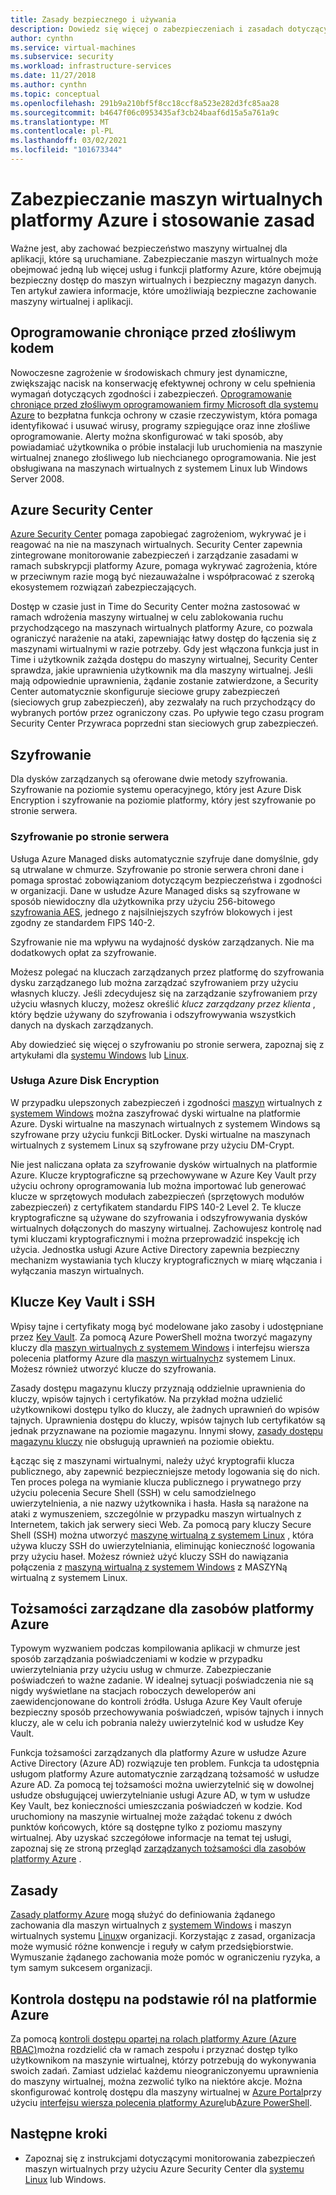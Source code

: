 ```yaml
---
title: Zasady bezpiecznego i używania
description: Dowiedz się więcej o zabezpieczeniach i zasadach dotyczących maszyn wirtualnych na platformie Azure.
author: cynthn
ms.service: virtual-machines
ms.subservice: security
ms.workload: infrastructure-services
ms.date: 11/27/2018
ms.author: cynthn
ms.topic: conceptual
ms.openlocfilehash: 291b9a210bf5f8cc18ccf8a523e282d3fc85aa28
ms.sourcegitcommit: b4647f06c0953435af3cb24baaf6d15a5a761a9c
ms.translationtype: MT
ms.contentlocale: pl-PL
ms.lasthandoff: 03/02/2021
ms.locfileid: "101673344"
---
```

# <a name="secure-and-use-policies-on-virtual-machines-in-azure"></a>Zabezpieczanie maszyn wirtualnych platformy Azure i stosowanie zasad

Ważne jest, aby zachować bezpieczeństwo maszyny wirtualnej dla aplikacji, które są uruchamiane. Zabezpieczanie maszyn wirtualnych może obejmować jedną lub więcej usług i funkcji platformy Azure, które obejmują bezpieczny dostęp do maszyn wirtualnych i bezpieczny magazyn danych. Ten artykuł zawiera informacje, które umożliwiają bezpieczne zachowanie maszyny wirtualnej i aplikacji.

## <a name="antimalware"></a>Oprogramowanie chroniące przed złośliwym kodem

Nowoczesne zagrożenie w środowiskach chmury jest dynamiczne, zwiększając nacisk na konserwację efektywnej ochrony w celu spełnienia wymagań dotyczących zgodności i zabezpieczeń. [Oprogramowanie chroniące przed złośliwym oprogramowaniem firmy Microsoft dla systemu Azure](../security/fundamentals/antimalware.md) to bezpłatna funkcja ochrony w czasie rzeczywistym, która pomaga identyfikować i usuwać wirusy, programy szpiegujące oraz inne złośliwe oprogramowanie. Alerty można skonfigurować w taki sposób, aby powiadamiać użytkownika o próbie instalacji lub uruchomienia na maszynie wirtualnej znanego złośliwego lub niechcianego oprogramowania. Nie jest obsługiwana na maszynach wirtualnych z systemem Linux lub Windows Server 2008.

## <a name="azure-security-center"></a>Azure Security Center

[Azure Security Center](../security-center/security-center-introduction.md) pomaga zapobiegać zagrożeniom, wykrywać je i reagować na nie na maszynach wirtualnych. Security Center zapewnia zintegrowane monitorowanie zabezpieczeń i zarządzanie zasadami w ramach subskrypcji platformy Azure, pomaga wykrywać zagrożenia, które w przeciwnym razie mogą być niezauważalne i współpracować z szeroką ekosystemem rozwiązań zabezpieczających.

Dostęp w czasie just in Time do Security Center można zastosować w ramach wdrożenia maszyny wirtualnej w celu zablokowania ruchu przychodzącego na maszynach wirtualnych platformy Azure, co pozwala ograniczyć narażenie na ataki, zapewniając łatwy dostęp do łączenia się z maszynami wirtualnymi w razie potrzeby. Gdy jest włączona funkcja just in Time i użytkownik zażąda dostępu do maszyny wirtualnej, Security Center sprawdza, jakie uprawnienia użytkownik ma dla maszyny wirtualnej. Jeśli mają odpowiednie uprawnienia, żądanie zostanie zatwierdzone, a Security Center automatycznie skonfiguruje sieciowe grupy zabezpieczeń (sieciowych grup zabezpieczeń), aby zezwalały na ruch przychodzący do wybranych portów przez ograniczony czas. Po upływie tego czasu program Security Center Przywraca poprzedni stan sieciowych grup zabezpieczeń. 

## <a name="encryption"></a>Szyfrowanie

Dla dysków zarządzanych są oferowane dwie metody szyfrowania. Szyfrowanie na poziomie systemu operacyjnego, który jest Azure Disk Encryption i szyfrowanie na poziomie platformy, który jest szyfrowanie po stronie serwera.

### <a name="server-side-encryption"></a>Szyfrowanie po stronie serwera

Usługa Azure Managed disks automatycznie szyfruje dane domyślnie, gdy są utrwalane w chmurze. Szyfrowanie po stronie serwera chroni dane i pomaga sprostać zobowiązaniom dotyczącym bezpieczeństwa i zgodności w organizacji. Dane w usłudze Azure Managed disks są szyfrowane w sposób niewidoczny dla użytkownika przy użyciu 256-bitowego [szyfrowania AES](https://en.wikipedia.org/wiki/Advanced_Encryption_Standard), jednego z najsilniejszych szyfrów blokowych i jest zgodny ze standardem FIPS 140-2.

Szyfrowanie nie ma wpływu na wydajność dysków zarządzanych. Nie ma dodatkowych opłat za szyfrowanie.

Możesz polegać na kluczach zarządzanych przez platformę do szyfrowania dysku zarządzanego lub można zarządzać szyfrowaniem przy użyciu własnych kluczy. Jeśli zdecydujesz się na zarządzanie szyfrowaniem przy użyciu własnych kluczy, możesz określić *klucz zarządzany przez klienta* , który będzie używany do szyfrowania i odszyfrowywania wszystkich danych na dyskach zarządzanych. 

Aby dowiedzieć się więcej o szyfrowaniu po stronie serwera, zapoznaj się z artykułami dla [systemu Windows](./disk-encryption.md) lub [Linux](./disk-encryption.md).

### <a name="azure-disk-encryption"></a>Usługa Azure Disk Encryption

W przypadku ulepszonych zabezpieczeń i zgodności [maszyn](linux/disk-encryption-overview.md) wirtualnych z [systemem Windows](windows/disk-encryption-overview.md) można zaszyfrować dyski wirtualne na platformie Azure. Dyski wirtualne na maszynach wirtualnych z systemem Windows są szyfrowane przy użyciu funkcji BitLocker. Dyski wirtualne na maszynach wirtualnych z systemem Linux są szyfrowane przy użyciu DM-Crypt. 

Nie jest naliczana opłata za szyfrowanie dysków wirtualnych na platformie Azure. Klucze kryptograficzne są przechowywane w Azure Key Vault przy użyciu ochrony oprogramowania lub można importować lub generować klucze w sprzętowych modułach zabezpieczeń (sprzętowych modułów zabezpieczeń) z certyfikatem standardu FIPS 140-2 Level 2. Te klucze kryptograficzne są używane do szyfrowania i odszyfrowywania dysków wirtualnych dołączonych do maszyny wirtualnej. Zachowujesz kontrolę nad tymi kluczami kryptograficznymi i można przeprowadzić inspekcję ich użycia. Jednostka usługi Azure Active Directory zapewnia bezpieczny mechanizm wystawiania tych kluczy kryptograficznych w miarę włączania i wyłączania maszyn wirtualnych.

## <a name="key-vault-and-ssh-keys"></a>Klucze Key Vault i SSH

Wpisy tajne i certyfikaty mogą być modelowane jako zasoby i udostępniane przez [Key Vault](../key-vault/general/basic-concepts.md). Za pomocą Azure PowerShell można tworzyć magazyny kluczy dla [maszyn wirtualnych z systemem Windows](windows/key-vault-setup.md) i interfejsu wiersza polecenia platformy Azure dla [maszyn wirtualnych](linux/key-vault-setup.md)z systemem Linux. Możesz również utworzyć klucze do szyfrowania.

Zasady dostępu magazynu kluczy przyznają oddzielnie uprawnienia do kluczy, wpisów tajnych i certyfikatów. Na przykład można udzielić użytkownikowi dostępu tylko do kluczy, ale żadnych uprawnień do wpisów tajnych. Uprawnienia dostępu do kluczy, wpisów tajnych lub certyfikatów są jednak przyznawane na poziomie magazynu. Innymi słowy, [zasady dostępu magazynu kluczy](../key-vault/general/secure-your-key-vault.md) nie obsługują uprawnień na poziomie obiektu.

Łącząc się z maszynami wirtualnymi, należy użyć kryptografii klucza publicznego, aby zapewnić bezpieczniejsze metody logowania się do nich. Ten proces polega na wymianie klucza publicznego i prywatnego przy użyciu polecenia Secure Shell (SSH) w celu samodzielnego uwierzytelnienia, a nie nazwy użytkownika i hasła. Hasła są narażone na ataki z wymuszeniem, szczególnie w przypadku maszyn wirtualnych z Internetem, takich jak serwery sieci Web. Za pomocą pary kluczy Secure Shell (SSH) można utworzyć [maszynę wirtualną z systemem Linux](linux/mac-create-ssh-keys.md) , która używa kluczy SSH do uwierzytelniania, eliminując konieczność logowania przy użyciu haseł. Możesz również użyć kluczy SSH do nawiązania połączenia z [maszyną wirtualną z systemem Windows](linux/ssh-from-windows.md) z MASZYNą wirtualną z systemem Linux.

## <a name="managed-identities-for-azure-resources"></a>Tożsamości zarządzane dla zasobów platformy Azure

Typowym wyzwaniem podczas kompilowania aplikacji w chmurze jest sposób zarządzania poświadczeniami w kodzie w przypadku uwierzytelniania przy użyciu usług w chmurze. Zabezpieczanie poświadczeń to ważne zadanie. W idealnej sytuacji poświadczenia nie są nigdy wyświetlane na stacjach roboczych deweloperów ani zaewidencjonowane do kontroli źródła. Usługa Azure Key Vault oferuje bezpieczny sposób przechowywania poświadczeń, wpisów tajnych i innych kluczy, ale w celu ich pobrania należy uwierzytelnić kod w usłudze Key Vault. 

Funkcja tożsamości zarządzanych dla platformy Azure w usłudze Azure Active Directory (Azure AD) rozwiązuje ten problem. Funkcja ta udostępnia usługom platformy Azure automatycznie zarządzaną tożsamość w usłudze Azure AD. Za pomocą tej tożsamości można uwierzytelnić się w dowolnej usłudze obsługującej uwierzytelnianie usługi Azure AD, w tym w usłudze Key Vault, bez konieczności umieszczania poświadczeń w kodzie.  Kod uruchomiony na maszynie wirtualnej może zażądać tokenu z dwóch punktów końcowych, które są dostępne tylko z poziomu maszyny wirtualnej. Aby uzyskać szczegółowe informacje na temat tej usługi, zapoznaj się ze stroną przegląd [zarządzanych tożsamości dla zasobów platformy Azure](../active-directory/managed-identities-azure-resources/overview.md) .   

## <a name="policies"></a>Zasady

[Zasady platformy Azure](../governance/policy/overview.md) mogą służyć do definiowania żądanego zachowania dla maszyn wirtualnych z [systemem Windows](./windows/policy.md) i maszyn wirtualnych systemu [Linux](./linux/policy.md)w organizacji. Korzystając z zasad, organizacja może wymusić różne konwencje i reguły w całym przedsiębiorstwie. Wymuszanie żądanego zachowania może pomóc w ograniczeniu ryzyka, a tym samym sukcesem organizacji.

## <a name="azure-role-based-access-control"></a>Kontrola dostępu na podstawie ról na platformie Azure

Za pomocą [kontroli dostępu opartej na rolach platformy Azure (Azure RBAC)](../role-based-access-control/overview.md)można rozdzielić cła w ramach zespołu i przyznać dostęp tylko użytkownikom na maszynie wirtualnej, którzy potrzebują do wykonywania swoich zadań. Zamiast udzielać każdemu nieograniczonyemu uprawnienia do maszyny wirtualnej, można zezwolić tylko na niektóre akcje. Można skonfigurować kontrolę dostępu dla maszyny wirtualnej w [Azure Portal](../role-based-access-control/role-assignments-portal.md)przy użyciu [interfejsu wiersza polecenia platformy Azure](/cli/azure/role)lub[Azure PowerShell](../role-based-access-control/role-assignments-powershell.md).


## <a name="next-steps"></a>Następne kroki
- Zapoznaj się z instrukcjami dotyczącymi monitorowania zabezpieczeń maszyn wirtualnych przy użyciu Azure Security Center dla [systemu](/previous-versions/azure/virtual-machines/tutorial-azure-security) [Linux](../security/fundamentals/overview.md) lub Windows.